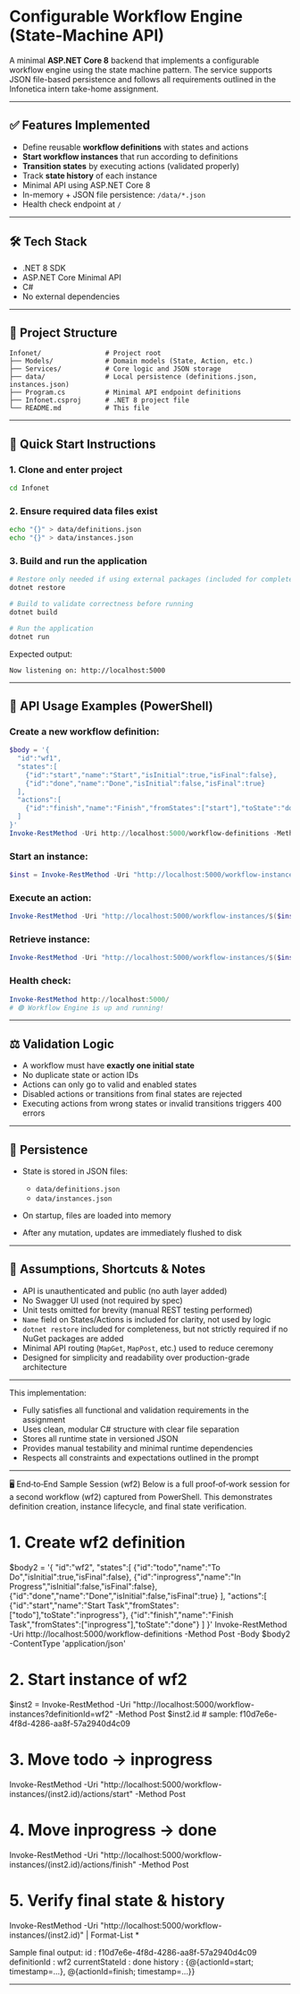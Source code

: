 # Configurable Workflow Engine (State-Machine API)

A minimal **ASP.NET Core 8** backend that implements a configurable workflow engine using the state machine pattern. The service supports JSON file-based persistence and follows all requirements outlined in the Infonetica intern take-home assignment.

---

## ✅ Features Implemented

* Define reusable **workflow definitions** with states and actions
* **Start workflow instances** that run according to definitions
* **Transition states** by executing actions (validated properly)
* Track **state history** of each instance
* Minimal API using ASP.NET Core 8
* In-memory + JSON file persistence: `/data/*.json`
* Health check endpoint at `/`

---

## 🛠️ Tech Stack

* .NET 8 SDK
* ASP.NET Core Minimal API
* C#
* No external dependencies

---

## 📁 Project Structure

```
Infonet/                # Project root
├── Models/             # Domain models (State, Action, etc.)
├── Services/           # Core logic and JSON storage
├── data/               # Local persistence (definitions.json, instances.json)
├── Program.cs          # Minimal API endpoint definitions
├── Infonet.csproj      # .NET 8 project file
└── README.md           # This file
```

---

## 🚀 Quick Start Instructions

### 1. Clone and enter project

```bash
cd Infonet
```

### 2. Ensure required data files exist

```bash
echo "{}" > data/definitions.json
echo "{}" > data/instances.json
```

### 3. Build and run the application

```bash
# Restore only needed if using external packages (included for completeness)
dotnet restore

# Build to validate correctness before running
dotnet build

# Run the application
dotnet run
```

Expected output:

```
Now listening on: http://localhost:5000
```

---

## 🔁 API Usage Examples (PowerShell)

### Create a new workflow definition:

```powershell
$body = '{
  "id":"wf1",
  "states":[
    {"id":"start","name":"Start","isInitial":true,"isFinal":false},
    {"id":"done","name":"Done","isInitial":false,"isFinal":true}
  ],
  "actions":[
    {"id":"finish","name":"Finish","fromStates":["start"],"toState":"done"}
  ]
}'
Invoke-RestMethod -Uri http://localhost:5000/workflow-definitions -Method Post -Body $body -ContentType 'application/json'
```

### Start an instance:

```powershell
$inst = Invoke-RestMethod -Uri "http://localhost:5000/workflow-instances?definitionId=wf1" -Method Post
```

### Execute an action:

```powershell
Invoke-RestMethod -Uri "http://localhost:5000/workflow-instances/$($inst.id)/actions/finish" -Method Post
```

### Retrieve instance:

```powershell
Invoke-RestMethod -Uri "http://localhost:5000/workflow-instances/$($inst.id)"
```

### Health check:

```powershell
Invoke-RestMethod http://localhost:5000/
# 🟢 Workflow Engine is up and running!
```

---

## ⚖️ Validation Logic

* A workflow must have **exactly one initial state**
* No duplicate state or action IDs
* Actions can only go to valid and enabled states
* Disabled actions or transitions from final states are rejected
* Executing actions from wrong states or invalid transitions triggers 400 errors

---

## 💾 Persistence

* State is stored in JSON files:

  * `data/definitions.json`
  * `data/instances.json`
* On startup, files are loaded into memory
* After any mutation, updates are immediately flushed to disk

---

## 🧠 Assumptions, Shortcuts & Notes

* API is unauthenticated and public (no auth layer added)
* No Swagger UI used (not required by spec)
* Unit tests omitted for brevity (manual REST testing performed)
* `Name` field on States/Actions is included for clarity, not used by logic
* `dotnet restore` included for completeness, but not strictly required if no NuGet packages are added
* Minimal API routing (`MapGet`, `MapPost`, etc.) used to reduce ceremony
* Designed for simplicity and readability over production-grade architecture

---

This implementation:

* Fully satisfies all functional and validation requirements in the assignment
* Uses clean, modular C# structure with clear file separation
* Stores all runtime state in versioned JSON
* Provides manual testability and minimal runtime dependencies
* Respects all constraints and expectations outlined in the prompt

---

🖥️ End‑to‑End Sample Session (wf2)
Below is a full proof‑of‑work session for a second workflow (wf2) captured from PowerShell. This demonstrates definition creation, instance lifecycle, and final state verification.
# 1. Create wf2 definition
$body2 = '{
  "id":"wf2",
  "states":[
    {"id":"todo","name":"To Do","isInitial":true,"isFinal":false},
    {"id":"inprogress","name":"In Progress","isInitial":false,"isFinal":false},
    {"id":"done","name":"Done","isInitial":false,"isFinal":true}
  ],
  "actions":[
    {"id":"start","name":"Start Task","fromStates":["todo"],"toState":"inprogress"},
    {"id":"finish","name":"Finish Task","fromStates":["inprogress"],"toState":"done"}
  ]
}'
Invoke-RestMethod -Uri http://localhost:5000/workflow-definitions -Method Post -Body $body2 -ContentType 'application/json'

# 2. Start instance of wf2
$inst2 = Invoke-RestMethod -Uri "http://localhost:5000/workflow-instances?definitionId=wf2" -Method Post
$inst2.id  # sample: f10d7e6e-4f8d-4286-aa8f-57a2940d4c09

# 3. Move todo -> inprogress
Invoke-RestMethod -Uri "http://localhost:5000/workflow-instances/$($inst2.id)/actions/start" -Method Post

# 4. Move inprogress -> done
Invoke-RestMethod -Uri "http://localhost:5000/workflow-instances/$($inst2.id)/actions/finish" -Method Post

# 5. Verify final state & history
Invoke-RestMethod -Uri "http://localhost:5000/workflow-instances/$($inst2.id)" | Format-List *

Sample final output:
id             : f10d7e6e-4f8d-4286-aa8f-57a2940d4c09
definitionId   : wf2
currentStateId : done
history        : {@{actionId=start;  timestamp=...}, @{actionId=finish; timestamp=...}}


---


